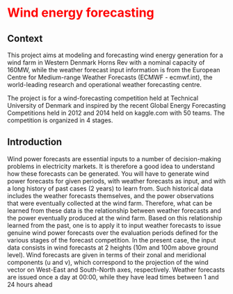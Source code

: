 <h1><span style="color:red"> Wind energy forecasting </span></h1>

## Context
<p>
This project aims at modeling and forecasting wind energy generation for a wind farm in Western Denmark Horns Rev with a nominal capacity of 160MW, while the weather forecast input information is from the European Centre for Medium-range Weather Forecasts (ECMWF - ecmwf.int), the world-leading research and operational weather forecasting centre.
</p>

The project is for a wind-forecasting competition held at Technical University of Denmark and inspired by the recent Global Energy Forecasting Competitions held in 2012 and 2014 held on <a url=https://www.kaggle.com>kaggle.com</a> with 50 teams. The competition is organized in 4 stages.

## Introduction

Wind power forecasts are essential inputs to a number of decision-making problems in electricity markets. It is therefore a good idea to understand how these forecasts can be generated. You will have to generate wind power forecasts for given periods, with weather forecasts as input, and with a long history of past cases (2 years) to learn from. Such historical data includes the weather forecasts themselves, and the power observations that were eventually collected at the wind farm. Therefore, what can be learned from these data is the relationship between weather forecasts and the power eventually produced at the wind farm. Based on this relationship learned from the past, one is to apply it to input weather forecasts to issue genuine wind power forecasts over the evaluation periods defined for the various stages of the forecast competition.
In the present case, the input data consists in wind forecasts at 2 heights (10m and 100m above ground level). Wind forecasts are given in terms of their zonal and meridional components (u and v), which correspond to the projection of the wind vector on West-East and South-North axes, respectively. Weather forecasts are issued once a day at 00:00, while they have lead times between 1 and 24 hours ahead